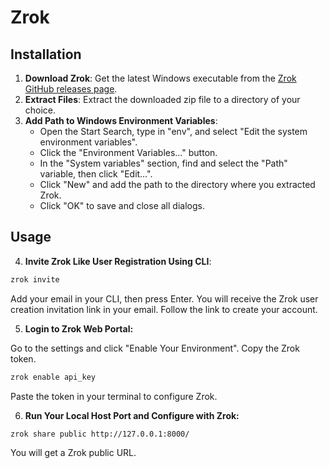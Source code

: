 # Zrok

## Installation

1. **Download Zrok**: Get the latest Windows executable from the [Zrok GitHub releases page](https://github.com/openziti/zrok/releases).
2. **Extract Files**: Extract the downloaded zip file to a directory of your choice.
3. **Add Path to Windows Environment Variables**:
   - Open the Start Search, type in "env", and select "Edit the system environment variables".
   - Click the "Environment Variables…" button.
   - In the "System variables" section, find and select the "Path" variable, then click "Edit…".
   - Click "New" and add the path to the directory where you extracted Zrok.
   - Click "OK" to save and close all dialogs.

## Usage

4. **Invite Zrok Like User Registration Using CLI**:
```bash
zrok invite
```

Add your email in your CLI, then press Enter. You will receive the Zrok user creation invitation link in your email. Follow the link to create your account.


5. **Login to Zrok Web Portal:**

Go to the settings and click "Enable Your Environment".
Copy the Zrok token.

```bash
zrok enable api_key
```

Paste the token in your terminal to configure Zrok.

6. **Run Your Local Host Port and Configure with Zrok:**

```bash
zrok share public http://127.0.0.1:8000/
```

You will get a Zrok public URL.